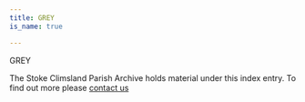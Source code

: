 ```yaml
---
title: GREY
is_name: true

---
```


GREY


The Stoke Climsland Parish Archive holds material under this index entry. To find out more please [contact us](/contact/)
